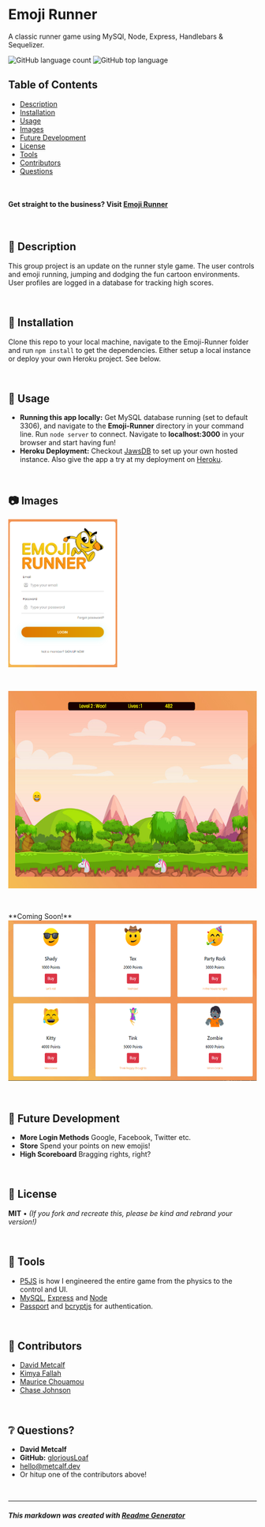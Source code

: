 # Emoji Runner
A classic runner game using MySQl, Node, Express, Handlebars & Sequelizer.

![GitHub language count](https://img.shields.io/github/languages/count/gloriousLoaf/Emoji-Runner)
![GitHub top language](https://img.shields.io/github/languages/top/gloriousLoaf/Emoji-Runner)

## Table of Contents
* [Description](#-description)
* [Installation](#-installation)
* [Usage](#-usage)
* [Images](#-images)
* [Future Development](#-future-development)
* [License](#-license)
* [Tools](#-tools)
* [Contributors](#-contributors)
* [Questions](#-questions)
<p>&nbsp;</p>

#### Get straight to the business? Visit [Emoji Runner](https://emoji-runner.herokuapp.com/)
<p>&nbsp;</p>

## 📝 Description
This group project is an update on the runner style game. The user controls and emoji running, jumping and dodging the fun cartoon environments. User profiles are logged in a database for tracking high scores.
<p>&nbsp;</p>

## 💾 Installation
Clone this repo to your local machine, navigate to the Emoji-Runner folder and run ```npm install``` to get the dependencies. Either setup a local instance or deploy your own Heroku project. See below.
<p>&nbsp;</p>

## 📲 Usage
* **Running this app locally:** Get MySQL database running (set to default 3306), and navigate to the **Emoji-Runner** directory in your command line. Run ```node server``` to connect. Navigate to **localhost:3000** in your browser and start having fun!
* **Heroku Deployment:** Checkout [JawsDB](https://elements.heroku.com/addons/jawsdb) to set up your own hosted instance. Also give the app a try at my deployment on [Heroku](https://emoji-runner.herokuapp.com/).
<p>&nbsp;</p>

## 📷 Images
<img src="https://github.com/gloriousLoaf/Emoji-Runner/blob/main/readme-imgs/emoji-login.png" alt="Emoji Runner, login" height="300">
<p>&nbsp;</p>
<img src="https://github.com/gloriousLoaf/Emoji-Runner/blob/main/readme-imgs/emoji-play.png" alt="Emoji Runner, game play" height="400">
<p>&nbsp;</p>
**Coming Soon!**
<img src="https://github.com/gloriousLoaf/Emoji-Runner/blob/main/readme-imgs/emoji-store.png" alt="Emoji Runner, store" height="325">
<p>&nbsp;</p>

## 🔮 Future Development
* **More Login Methods** Google, Facebook, Twitter etc.
* **Store** Spend your points on new emojis!
* **High Scoreboard** Bragging rights, right?
<p>&nbsp;</p>

## 📜 License
**MIT** • *(If you fork and recreate this, please be kind and rebrand your version!)*
<p>&nbsp;</p>

## 🔨 Tools 
* [P5JS](https://reactjs.org/) is how I engineered the entire game from the physics to the control and UI.
* [MySQL](https://www.mysql.com/), [Express](https://expressjs.com/) and [Node](https://nodejs.org/)
* [Passport](http://www.passportjs.org/) and [bcryptjs](https://www.npmjs.com/package/bcryptjs) for authentication.
<p>&nbsp;</p>

## 🏀 Contributors
* [David Metcalf](https://github.com/gloriousLoaf) 
* [Kimya Fallah](https://github.com/kimyaf)
* [Maurice Chouamou](https://github.com/mauricechouam)
* [Chase Johnson](https://github.com/chaseyb) 
<p>&nbsp;</p>

## ❔ Questions?
  * **David Metcalf**
  * **GitHub:** [gloriousLoaf](https://github.com/gloriousLoaf)
  * <hello@metcalf.dev>
  * Or hitup one of the contributors above!

<p>&nbsp;</p>

---

##### This markdown was created with [Readme Generator](https://github.com/gloriousLoaf/Readme-Generator)
